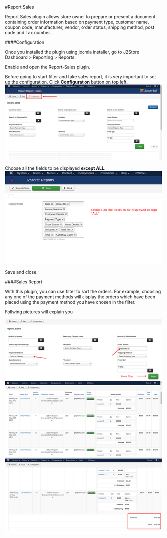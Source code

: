 #Report Sales

Report Sales plugin allows store owner to prepare or present a document containing order information based on payment type, customer name, coupon code, manufacturer, vendor, order status, shipping method, post code and Tax number.

####Configuration

Once you installed the plugin using joomla installer, go to J2Store Dashboard > Reporting > Reports.

Enable and open the Report-Sales plugin.

Before going to start filter and take sales report, it is very important to set up the configuration. Click **Configuration** button on top left.
![](./assets/images/report_sales_01.png)

Choose all the fields to be displayed **except ALL**.
![](./assets/images/report_sales_02.png)

Save and close.

####Sales Report

With this plugin, you can use filter to sort the orders. For example, choosing any one of the payment methods will display the orders which have been placed using the payment method you have chosen in the filter.

Follwing pictures will explain you

![](./assets/images/report_sales_03.png)
![](./assets/images/report_sales_04.png)
![](./assets/images/report_sales_05.png)